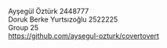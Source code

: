 Ayşegül Öztürk 2448777  
Doruk Berke Yurtsızoğlu 2522225  
Group 25  
https://github.com/aysegul-ozturk/covertovert  
